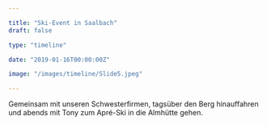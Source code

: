 ```yaml
---

title: "Ski-Event in Saalbach"
draft: false

type: "timeline"

date: "2019-01-16T00:00:00Z"

image: "/images/timeline/Slide5.jpeg"

---
```


Gemeinsam mit unseren Schwesterfirmen, tagsüber den Berg hinauffahren und abends mit Tony zum Apré-Ski in die Almhütte gehen.
